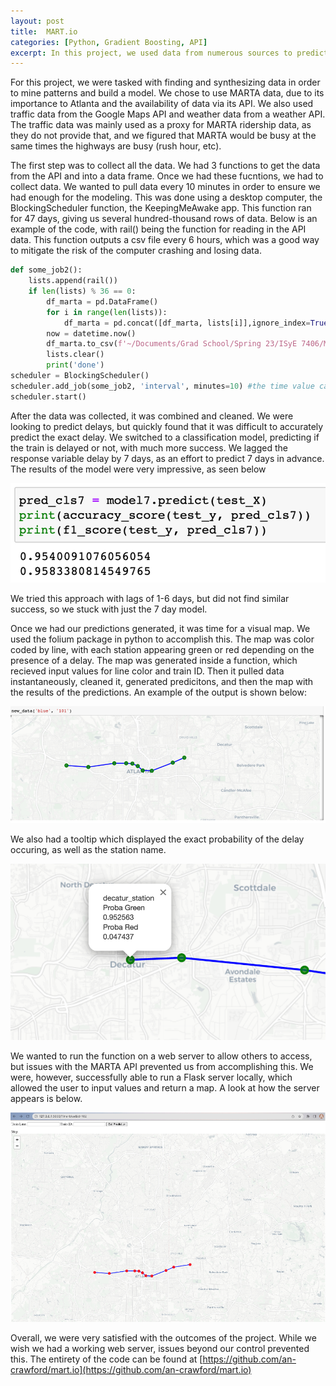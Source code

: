 ```yaml
---
layout: post
title:  MART.io
categories: [Python, Gradient Boosting, API]
excerpt: In this project, we used data from numerous sources to predict delays along the MARTA line in Atlanta
---
```


For this project, we were tasked with finding and synthesizing data in order to mine patterns and build a model. We chose to use MARTA data, due to its importance to Atlanta and the availability of data via its API. We also used traffic data from the Google Maps API and weather data from a weather API. The traffic data was mainly used as a proxy for MARTA ridership data, as they do not provide that, and we figured that MARTA would be busy at the same times the highways are busy (rush hour, etc). 

The first step was to collect all the data. We had 3 functions to get the data from the API and into a data frame. Once we had these fucntions, we had to collect data. We wanted to pull data every 10 minutes in order to ensure we had enough for the modeling. This was done using a desktop computer, the BlockingScheduler function, the KeepingMeAwake app. This function ran for 47 days, giving us several hundred-thousand rows of data. Below is an example of the code, with rail() being the function for reading in the API data. This function outputs a csv file every 6 hours, which was a good way to mitigate the risk of the computer crashing and losing data. 

```python
def some_job2():
    lists.append(rail())
    if len(lists) % 36 == 0: 
        df_marta = pd.DataFrame()
        for i in range(len(lists)):
            df_marta = pd.concat([df_marta, lists[i]],ignore_index=True,axis=0)
        now = datetime.now()
        df_marta.to_csv(f'~/Documents/Grad School/Spring 23/ISyE 7406/MARTA/{now}marta.csv')
        lists.clear()
        print('done')
scheduler = BlockingScheduler()
scheduler.add_job(some_job2, 'interval', minutes=10) #the time value can be changed to run the function more/less often
scheduler.start()
```

After the data was collected, it was combined and cleaned. We were looking to predict delays, but quickly found that it was difficult to accurately predict the exact delay. We switched to a classification model, predicting if the train is delayed or not, with much more success. We lagged the response variable delay by 7 days, as an effort to predict 7 days in advance. The results of the model were very impressive, as seen below

![png](/images/model7.png)

We tried this approach with lags of 1-6 days, but did not find similar success, so we stuck with just the 7 day model. 

Once we had our predictions generated, it was time for a visual map. We used the folium package in python to accomplish this. The map was color coded by line, with each station appearing green or red depending on the presence of a delay. The map was generated inside a function, which recieved input values for line color and train ID. Then it pulled data instantaneously, cleaned it, generated predicitons, and then the map with the results of the predictions. An example of the output is shown below: 

![png](/images/map1.png)

We also had a tooltip which displayed the exact probability of the delay occuring, as well as the station name. 

![png](/images/map2.png)

We wanted to run the function on a web server to allow others to access, but issues with the MARTA API prevented us from accomplishing this. We were, however, successfully able to run a Flask server locally, which allowed the user to input values and return a map. A look at how the server appears is below. 

![png](/images/map3.png)

Overall, we were very satisfied with the outcomes of the project. While we wish we had a working web server, issues beyond our control prevented this. The entirety of the code can be found at [https://github.com/an-crawford/mart.io](https://github.com/an-crawford/mart.io)